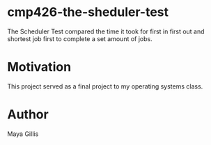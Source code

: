 # cmp426-the-sheduler-test
 The Scheduler Test compared the time it took for first in first out and shortest job first to complete a set amount of jobs.

# Motivation 
This project served as a final project to my operating systems class.

# Author 
Maya Gillis 
